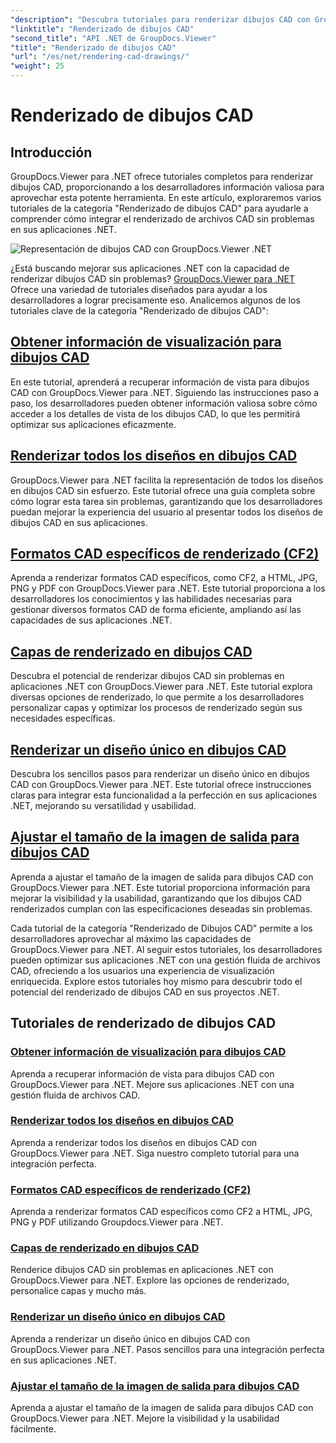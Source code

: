 ```yaml
---
"description": "Descubra tutoriales para renderizar dibujos CAD con GroupDocs.Viewer para .NET. Aprenda a optimizar sus aplicaciones .NET con una gestión fluida de archivos CAD."
"linktitle": "Renderizado de dibujos CAD"
"second_title": "API .NET de GroupDocs.Viewer"
"title": "Renderizado de dibujos CAD"
"url": "/es/net/rendering-cad-drawings/"
"weight": 25
---
```


# Renderizado de dibujos CAD


## Introducción

GroupDocs.Viewer para .NET ofrece tutoriales completos para renderizar dibujos CAD, proporcionando a los desarrolladores información valiosa para aprovechar esta potente herramienta. En este artículo, exploraremos varios tutoriales de la categoría "Renderizado de dibujos CAD" para ayudarle a comprender cómo integrar el renderizado de archivos CAD sin problemas en sus aplicaciones .NET.

![Representación de dibujos CAD con GroupDocs.Viewer .NET](/viewer/rendering-cad-drawings/image.png)

¿Está buscando mejorar sus aplicaciones .NET con la capacidad de renderizar dibujos CAD sin problemas? [GroupDocs.Viewer para .NET](#) Ofrece una variedad de tutoriales diseñados para ayudar a los desarrolladores a lograr precisamente eso. Analicemos algunos de los tutoriales clave de la categoría "Renderizado de dibujos CAD":

## [Obtener información de visualización para dibujos CAD](./get-view-info-cad-drawing/)
En este tutorial, aprenderá a recuperar información de vista para dibujos CAD con GroupDocs.Viewer para .NET. Siguiendo las instrucciones paso a paso, los desarrolladores pueden obtener información valiosa sobre cómo acceder a los detalles de vista de los dibujos CAD, lo que les permitirá optimizar sus aplicaciones eficazmente.

## [Renderizar todos los diseños en dibujos CAD](./render-all-layouts-cad/)
GroupDocs.Viewer para .NET facilita la representación de todos los diseños en dibujos CAD sin esfuerzo. Este tutorial ofrece una guía completa sobre cómo lograr esta tarea sin problemas, garantizando que los desarrolladores puedan mejorar la experiencia del usuario al presentar todos los diseños de dibujos CAD en sus aplicaciones.

## [Formatos CAD específicos de renderizado (CF2)](./render-specific-cad-formats/)
Aprenda a renderizar formatos CAD específicos, como CF2, a HTML, JPG, PNG y PDF con GroupDocs.Viewer para .NET. Este tutorial proporciona a los desarrolladores los conocimientos y las habilidades necesarias para gestionar diversos formatos CAD de forma eficiente, ampliando así las capacidades de sus aplicaciones .NET.

## [Capas de renderizado en dibujos CAD](./render-layers-cad/)
Descubra el potencial de renderizar dibujos CAD sin problemas en aplicaciones .NET con GroupDocs.Viewer para .NET. Este tutorial explora diversas opciones de renderizado, lo que permite a los desarrolladores personalizar capas y optimizar los procesos de renderizado según sus necesidades específicas.

## [Renderizar un diseño único en dibujos CAD](./render-single-layout-cad/)
Descubra los sencillos pasos para renderizar un diseño único en dibujos CAD con GroupDocs.Viewer para .NET. Este tutorial ofrece instrucciones claras para integrar esta funcionalidad a la perfección en sus aplicaciones .NET, mejorando su versatilidad y usabilidad.

## [Ajustar el tamaño de la imagen de salida para dibujos CAD](./adjust-output-image-size-cad/)
Aprenda a ajustar el tamaño de la imagen de salida para dibujos CAD con GroupDocs.Viewer para .NET. Este tutorial proporciona información para mejorar la visibilidad y la usabilidad, garantizando que los dibujos CAD renderizados cumplan con las especificaciones deseadas sin problemas.

Cada tutorial de la categoría "Renderizado de Dibujos CAD" permite a los desarrolladores aprovechar al máximo las capacidades de GroupDocs.Viewer para .NET. Al seguir estos tutoriales, los desarrolladores pueden optimizar sus aplicaciones .NET con una gestión fluida de archivos CAD, ofreciendo a los usuarios una experiencia de visualización enriquecida. Explore estos tutoriales hoy mismo para descubrir todo el potencial del renderizado de dibujos CAD en sus proyectos .NET.

## Tutoriales de renderizado de dibujos CAD
### [Obtener información de visualización para dibujos CAD](./get-view-info-cad-drawing/)
Aprenda a recuperar información de vista para dibujos CAD con GroupDocs.Viewer para .NET. Mejore sus aplicaciones .NET con una gestión fluida de archivos CAD.
### [Renderizar todos los diseños en dibujos CAD](./render-all-layouts-cad/)
Aprenda a renderizar todos los diseños en dibujos CAD con GroupDocs.Viewer para .NET. Siga nuestro completo tutorial para una integración perfecta.
### [Formatos CAD específicos de renderizado (CF2)](./render-specific-cad-formats/)
Aprenda a renderizar formatos CAD específicos como CF2 a HTML, JPG, PNG y PDF utilizando Groupdocs.Viewer para .NET.
### [Capas de renderizado en dibujos CAD](./render-layers-cad/)
Renderice dibujos CAD sin problemas en aplicaciones .NET con GroupDocs.Viewer para .NET. Explore las opciones de renderizado, personalice capas y mucho más.
### [Renderizar un diseño único en dibujos CAD](./render-single-layout-cad/)
Aprenda a renderizar un diseño único en dibujos CAD con GroupDocs.Viewer para .NET. Pasos sencillos para una integración perfecta en sus aplicaciones .NET.
### [Ajustar el tamaño de la imagen de salida para dibujos CAD](./adjust-output-image-size-cad/)
Aprenda a ajustar el tamaño de la imagen de salida para dibujos CAD con GroupDocs.Viewer para .NET. Mejore la visibilidad y la usabilidad fácilmente.